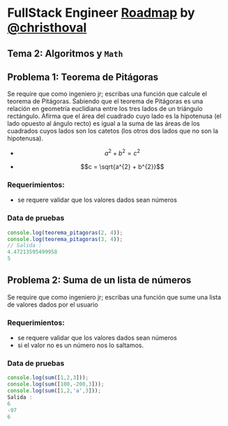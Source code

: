 # FullStack Engineer [Roadmap](https://roadmap.sh/r?id=664d02f8d6b907c7f7389a5f) by [@christhoval](https://gitbuh.com/christhoval06)

## Tema 2: Algoritmos y `Math`

## Problema 1: Teorema de Pitágoras
Se require que como ingeniero jr; escribas una función que calcule el teorema de Pitágoras.
Sabiendo que el teorema de Pitágoras es una relación en geometría euclidiana entre los tres lados de un triángulo rectángulo. Afirma que el área del cuadrado cuyo lado es la hipotenusa (el lado opuesto al ángulo recto) es igual a la suma de las áreas de los cuadrados cuyos lados son los catetos (los otros dos lados que no son la hipotenusa).

- $$a^{2} + b^{2} = c^{2}$$

- $$c = \sqrt{a^{2} + b^{2}}$$

### Requerimientos:
- se requere validar que los valores dados sean números

### Data de pruebas
```ts
console.log(teorema_pitagoras(2, 4));
console.log(teorema_pitagoras(3, 4));
// Salida :
4.47213595499958
5
```

## Problema 2: Suma de un lista de números
Se require que como ingeniero jr; escribas una función que sume una lista de valores dados por el usuario

### Requerimientos:
- se requere validar que los valores dados sean números
- si el valor no es un número nos lo saltamos.

### Data de pruebas
```ts
console.log(sum([1,2,3]));
console.log(sum([100,-200,3]));
console.log(sum([1,2,'a',3]));
Salida :
6
-97
6
```



